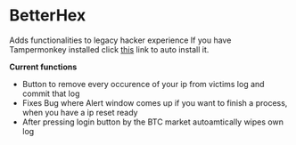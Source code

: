 # BetterHex
Adds functionalities to legacy hacker experience
If you have Tampermonkey installed click [this](https://gitcdn.xyz/repo/Logfro/BetterHex/master/BetterHex.user.js) link to auto install it.

<b>Current functions</b>
- Button to remove every occurence of your ip from victims log and commit that log
- Fixes Bug where Alert window comes up if you want to finish a process, when you have a ip reset ready
- After pressing login button by the BTC market autoamtically wipes own log